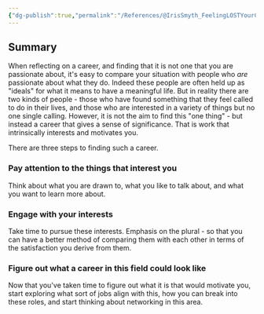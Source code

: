 ```yaml
---
{"dg-publish":true,"permalink":"/References/@IrisSmyth_FeelingLOSTYourCareer/","tags":["reference","video"],"dgShowInlineTitle":true,"noteIcon":"1","created":"2024-11-06T23:18:14.354+09:00","updated":"2024-11-06T23:46:22.015+09:00"}
---
```


## Summary
When reflecting on a career, and finding that it is not one that you are passionate about, it's easy to compare your situation with people who *are* passionate about what they do. Indeed these people are often held up as "ideals" for what it means to have a meaningful life.
But in reality there are two kinds of people - those who have found something that they feel called to do in their lives, and those who are interested in a variety of things but no one single calling.
However, it is not the aim to find this "one thing" - but instead a career that gives a sense of significance. That is work that intrinsically interests and motivates you.

There are three steps to finding such a career.
### Pay attention to the things that interest you
Think about what you are drawn to, what you like to talk about, and what you want to learn more about.
### Engage with your interests
Take time to pursue these interests. Emphasis on the plural - so that you can have a better method of comparing them with each other in terms of the satisfaction you derive from them.

### Figure out what a career in this field could look like
Now that you've taken time to figure out what it is that would motivate you, start exploring what sort of jobs align with this, how you can break into these roles, and start thinking about networking in this area.